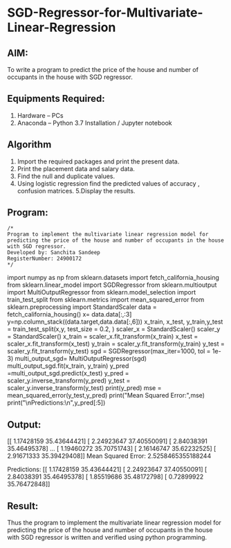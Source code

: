 # SGD-Regressor-for-Multivariate-Linear-Regression

## AIM:
To write a program to predict the price of the house and number of occupants in the house with SGD regressor.

## Equipments Required:
1. Hardware – PCs
2. Anaconda – Python 3.7 Installation / Jupyter notebook

## Algorithm
1. Import the required packages and print the present data.
2. Print the placement
 data and salary data. 
3. Find the null and duplicate values.
4. Using logistic regression
 find the predicted values of accuracy , confusion matrices.
5.Display the results.

## Program:
```
/*
Program to implement the multivariate linear regression model for predicting the price of the house and number of occupants in the house with SGD regressor.
Developed by: Sanchita Sandeep
RegisterNumber: 24900172 
*/
```
import numpy as np
from sklearn.datasets import fetch_california_housing
from sklearn.linear_model import SGDRegressor
from sklearn.multioutput import MultiOutputRegressor
from sklearn.model_selection import train_test_split
from sklearn.metrics import mean_squared_error
from sklearn.preprocessing import StandardScaler
data = fetch_california_housing()
x= data.data[:,:3]
y=np.column_stack((data.target,data.data[:,6]))
x_train, x_test, y_train,y_test = train_test_split(x,y, test_size = 0.2, )
scaler_x = StandardScaler()
scaler_y = StandardScaler()
x_train = scaler_x.fit_transform(x_train)
x_test = scaler_x.fit_transform(x_test)
y_train = scaler_y.fit_transform(y_train)
y_test = scaler_y.fit_transform(y_test)
sgd = SGDRegressor(max_iter=1000, tol = 1e-3)
multi_output_sgd= MultiOutputRegressor(sgd)
multi_output_sgd.fit(x_train, y_train)
y_pred =multi_output_sgd.predict(x_test)
y_pred = scaler_y.inverse_transform(y_pred)
y_test = scaler_y.inverse_transform(y_test)
print(y_pred)
mse = mean_squared_error(y_test,y_pred)
print("Mean Squared Error:",mse)
print("\nPredictions:\n",y_pred[:5])            

## Output:
[[ 1.17428159 35.43644421]
 [ 2.24923647 37.40550091]
 [ 2.84038391 35.46495378]
 ...
 [ 1.19460272 35.70751743]
 [ 2.16146747 35.62232525]
 [ 2.91671333 35.39429408]]
Mean Squared Error: 2.5258465355188244

Predictions:
 [[ 1.17428159 35.43644421]
 [ 2.24923647 37.40550091]
 [ 2.84038391 35.46495378]
 [ 1.85519686 35.48172798]
 [ 0.72899922 35.76472848]]
​

## Result:
Thus the program to implement the multivariate linear regression model for predicting the price of the house and number of occupants in the house with SGD regressor is written and verified using python programming.

